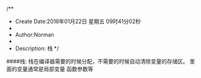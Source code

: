 /**
* Create Date:2016年01月22日 星期五 09时41分02秒
* 
* Author:Norman
* 
* Description: 栈
*/

####栈:
    栈在编译器需要的时候分配，不需要的时候自动清除变量的存储区。
    里面的变量通常是局部变量  函数参数等

